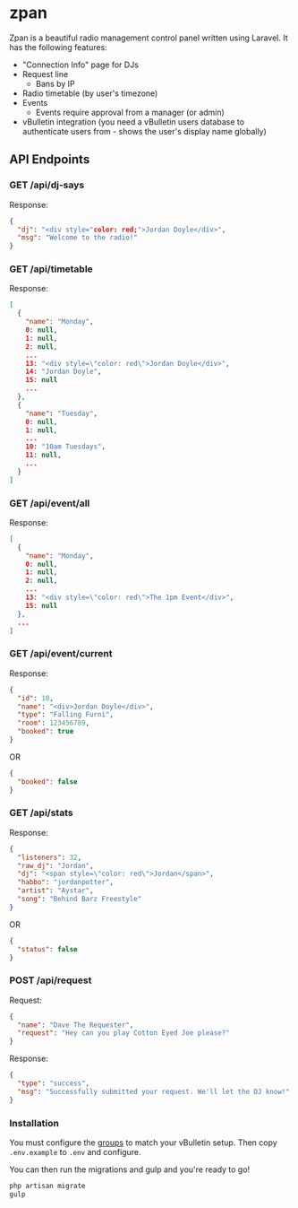# zpan

Zpan is a beautiful radio management control panel written using Laravel. It has the following features:

- "Connection Info" page for DJs
- Request line
  - Bans by IP
- Radio timetable (by user's timezone)
- Events
  - Events require approval from a manager (or admin)
- vBulletin integration (you need a vBulletin users database to authenticate users from - shows the user's display name globally)

## API Endpoints

### GET /api/dj-says

Response:

```json
{
  "dj": "<div style="color: red;">Jordan Doyle</div>",
  "msg": "Welcome to the radio!"
}
```

### GET /api/timetable

Response:

```json
[
  {
    "name": "Monday",
    0: null,
    1: null,
    2: null,
    ...
    13: "<div style=\"color: red\">Jordan Doyle</div>",
    14: "Jordan Doyle",
    15: null
    ...
  },
  {
    "name": "Tuesday",
    0: null,
    1: null,
    ...
    10: "10am Tuesdays",
    11: null,
    ...
  }
]
```

### GET /api/event/all

Response:

```json
[
  {
    "name": "Monday",
    0: null,
    1: null,
    2: null,
    ...
    13: "<div style=\"color: red\">The 1pm Event</div>",
    15: null
  },
  ...
]
```

### GET /api/event/current

Response:

```json
{
  "id": 10,
  "name": "<div>Jordan Doyle</div>",
  "type": "Falling Furni",
  "room": 123456789,
  "booked": true
}
```

OR

```json
{
  "booked": false
}
```



### GET /api/stats

Response:

```json
{
  "listeners": 32,
  "raw_dj": "Jordan",
  "dj": "<span style=\"color: red\">Jordan</span>",
  "habbo": "jordanpotter",
  "artist": "Aystar",
  "song": "Behind Barz Freestyle"
}
```

OR

```json
{
  "status": false
}
```



### POST /api/request

Request:

```json
{
  "name": "Dave The Requester",
  "request": "Hey can you play Cotton Eyed Joe please?"
}
```

Response:

```json
{
  "type": "success",
  "msg": "Successfully submitted your request. We'll let the DJ know!"
}
```

### Installation

You must configure the [groups](https://github.com/w4/zpan/blob/master/app/Models/Group.php) to match your vBulletin setup. Then copy `.env.example` to `.env` and configure.

You can then run the migrations and gulp and you're ready to go!

```bash
php artisan migrate
gulp
```

